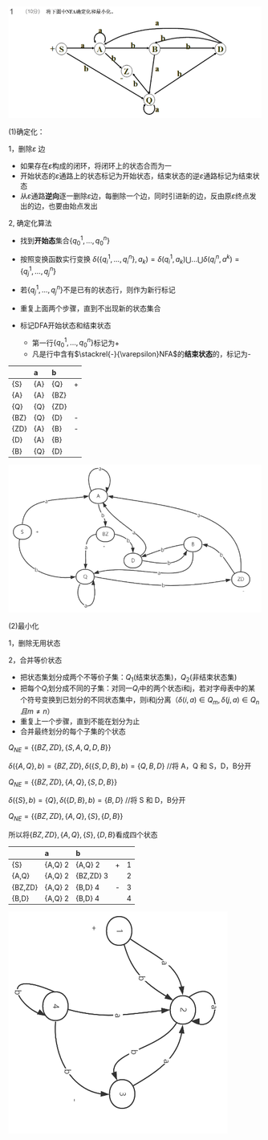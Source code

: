 ![2020-03-09_142021](2020-03-09_142021.png)



(1)确定化：

1，删除$\varepsilon$ 边

- 如果存在$\varepsilon$构成的闭环，将闭环上的状态合而为一
- 开始状态的$\varepsilon$通路上的状态标记为开始状态，结束状态的逆$\varepsilon$通路标记为结束状态
- 从$\varepsilon$通路**逆向**逐一删除$\varepsilon$边，每删除一个边，同时引进新的边，反由原$\varepsilon$终点发出的边，也要由始点发出

2, 确定化算法

- 找到**开始态**集合$\{q_0^1,...,q_0^n\}$
- 按照变换函数实行变换 $\delta(\{q_i^1,...,q_i^n\},a_k)=\delta(q_i^1,a_k)\bigcup...\bigcup\delta(q_i^n,a^k)=\{q_j^1,...,q_j^n\}$

- 若$\{q_j^1,...,q_j^n\}$不是已有的状态行，则作为新行标记
- 重复上面两个步骤，直到不出现新的状态集合
- 标记DFA开始状态和结束状态
  - 第一行$\{q_0^1,...,q_0^n\}$标记为+
  - 凡是行中含有$\stackrel{-}{\varepsilon}NFA$的**结束状态**的，标记为-



|      | a    | b    |      |
| ---- | :--- | :--- | ---- |
| {S}  | {A}  | {Q}  | +    |
| {A}  | {A}  | {BZ} |      |
| {Q}  | {Q}  | {ZD} |      |
| {BZ} | {Q}  | {D}  | -    |
| {ZD} | {A}  | {B}  | -    |
| {D}  | {A}  | {B}  |      |
| {B}  | {Q}  | {D}  |      |

![编译1](编译1.png)



(2)最小化

1，删除无用状态

2，合并等价状态

- 把状态集划分成两个不等价子集：$Q_1$(结束状态集)，$Q_2$(非结束状态集)
- 把每个$Q_i$划分成不同的子集：对同一$Q_i$中的两个状态i和j，若对字母表中的某个符号变换到已划分的不同状态集中，则i和j分离（$\delta(i,a)\in Q_m,\delta(j,a)\in Q_n 且 m\neq n$）
- 重复上一个步骤，直到不能在划分为止
- 合并最终划分的每个子集的个状态



$Q_{NE} = \{\{BZ,ZD\},\{S,A,Q,D,B\}\}$

$\delta(\{A,Q\},b) = \{BZ,ZD\},\delta(\{S,D,B\},b) = \{Q,B,D\}$  //将 A，Q 和 S，D，B分开

$Q_{NE} = \{\{BZ,ZD\},\{A,Q\},\{S,D,B\}\}$

$\delta(\{S\},b) = \{Q\}, \delta(\{D,B\},b) = \{B,D\}$ //将 S 和 D，B分开

$Q_{NE} = \{\{BZ,ZD\},\{A,Q\},\{S\},\{D,B\}\}$



所以将$\{BZ,ZD\},\{A,Q\},\{S\},\{D,B\}$看成四个状态 

|         | a       | b         |      |      |
| ------- | :------ | :-------- | ---- | ---- |
| {S}     | {A,Q} 2 | {A,Q} 2   | +    | 1    |
| {A,Q}   | {A,Q} 2 | {BZ,ZD} 3 |      | 2    |
| {BZ,ZD} | {A,Q} 2 | {B,D} 4   | -    | 3    |
| {B,D}   | {A,Q} 2 | {B,D} 4   |      | 4    |

![编译2](编译2.png)



